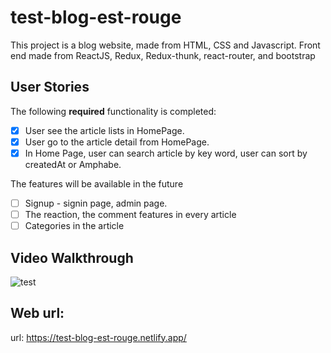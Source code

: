 # test-blog-est-rouge

This project is a blog website, made from HTML, CSS and Javascript. Front end made from ReactJS, Redux, Redux-thunk, react-router, and bootstrap
## User Stories
The following **required** functionality is completed:
- [X] User see the article lists in HomePage.
- [X] User go to the article detail from HomePage.
- [X] In Home Page, user can search article by key word, user can sort by createdAt or Amphabe.

The features will be available in the future
- [ ] Signup - signin page, admin page.
- [ ] The reaction, the comment features in every article
- [ ] Categories in the article

## Video Walkthrough
![test](https://user-images.githubusercontent.com/73689431/129130282-976be96e-8f85-40ac-b3f3-d0ab799eb929.gif)


## Web url: 

url: https://test-blog-est-rouge.netlify.app/
